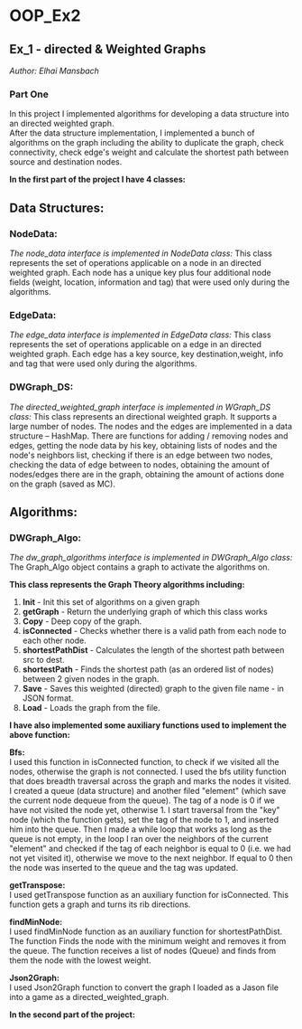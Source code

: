 # OOP_Ex2
## Ex_1 - directed & Weighted Graphs
*Author: Elhai Mansbach* <br/>
### Part One
In this project I implemented algorithms for developing a data structure into an directed weighted graph. <br/>
After the data structure implementation, I implemented a bunch of algorithms on the graph including the ability to duplicate the graph, check connectivity, check edge's weight and calculate the shortest path between source and destination nodes.

**In the first part of the project I have 4 classes:**

## Data Structures:

### NodeData:<br/>
*The node_data interface is implemented in NodeData class:*
This class represents the set of operations applicable on a node in an directed weighted graph.
Each node has a unique key plus four additional node fields (weight, location, information and tag) that were used only during the algorithms.

### EdgeData:<br/>
*The edge_data interface is implemented in EdgeData class:*
This class represents the set of operations applicable on a edge in an directed weighted graph.
Each edge has a key source, key destination,weight, info and tag that were used only during the algorithms.

### DWGraph_DS:<br/>
*The directed_weighted_graph interface is implemented in WGraph_DS class:*
This class represents an directional weighted graph.
It supports a large number of nodes.
The nodes and the edges are implemented in a data structure – HashMap.
There are functions for adding / removing nodes and edges, getting the node data by his key, obtaining lists of nodes and the node's neighbors list, checking if there is an edge between two nodes, checking the data of edge between to nodes, obtaining the amount of nodes/edges there are in the graph, obtaining the amount of actions done on the graph (saved as MC).

## Algorithms:

### DWGraph_Algo:<br/>
*The dw_graph_algorithms interface is implemented in DWGraph_Algo class:*
The Graph_Algo object contains a graph to activate the algorithms on.

**This class represents the Graph Theory algorithms including:**
1.	**Init** - Init this set of algorithms on a given graph
2. **getGraph** - Return the underlying graph of which this class works
2.	**Copy** - Deep copy of the graph.
3.	**isConnected** - Checks whether there is a valid path from each node to each other node.
4.	**shortestPathDist** - Calculates the length of the shortest path between src to dest.
5.	**shortestPath** - Finds the shortest path (as an ordered list of nodes) between 2 given nodes in the graph.
6.	**Save** - Saves this weighted (directed) graph to the given file name - in JSON format.
7.	**Load** - Loads the graph from the file.

**I have also implemented some auxiliary functions used to implement the above function:**

 **Bfs:**<br/>
I used this function in isConnected function, to check if we visited all the nodes, otherwise the graph is not connected.
I used the bfs utility function that does breadth traversal across the graph and marks the nodes it visited.
I created a queue (data structure) and another filed "element" (which save the current node dequeue from the queue). The tag of a node is 0 if we have not visited the node yet, otherwise 1. I start traversal from the "key" node (which the function gets), set the tag of the node to 1, and inserted him into the queue. Then I made a while loop that works as long as the queue is not empty, in the loop I ran over the neighbors of the current "element"  and checked if the tag of each neighbor is equal to 0 (i.e. we had not yet visited it), otherwise we move to the next neighbor. If equal to 0 then the node was inserted to the queue and the tag was updated.

**getTranspose:**<br/>
I used getTranspose function as an auxiliary function for isConnected.
This function gets a graph and turns its rib directions.

**findMinNode:**<br/>
I used findMinNode function as an auxiliary function for shortestPathDist.
The function Finds the node with the minimum weight and removes it from the queue.
The function receives a list of nodes (Queue) and finds from them the node with the lowest weight.

**Json2Graph:**<br/>
I used Json2Graph function to convert the graph I loaded as a Jason file into a game as a directed_weighted_graph.

**In the second part of the project:**

